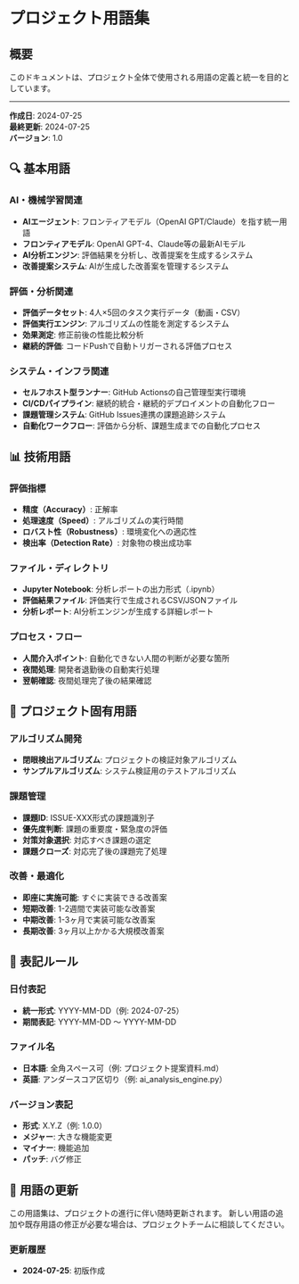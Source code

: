 # プロジェクト用語集

## 概要
このドキュメントは、プロジェクト全体で使用される用語の定義と統一を目的としています。

---
**作成日**: 2024-07-25  
**最終更新**: 2024-07-25  
**バージョン**: 1.0

## 🔍 基本用語

### AI・機械学習関連
- **AIエージェント**: フロンティアモデル（OpenAI GPT/Claude）を指す統一用語
- **フロンティアモデル**: OpenAI GPT-4、Claude等の最新AIモデル
- **AI分析エンジン**: 評価結果を分析し、改善提案を生成するシステム
- **改善提案システム**: AIが生成した改善案を管理するシステム

### 評価・分析関連
- **評価データセット**: 4人×5回のタスク実行データ（動画・CSV）
- **評価実行エンジン**: アルゴリズムの性能を測定するシステム
- **効果測定**: 修正前後の性能比較分析
- **継続的評価**: コードPushで自動トリガーされる評価プロセス

### システム・インフラ関連
- **セルフホスト型ランナー**: GitHub Actionsの自己管理型実行環境
- **CI/CDパイプライン**: 継続的統合・継続的デプロイメントの自動化フロー
- **課題管理システム**: GitHub Issues連携の課題追跡システム
- **自動化ワークフロー**: 評価から分析、課題生成までの自動化プロセス

## 📊 技術用語

### 評価指標
- **精度（Accuracy）**: 正解率
- **処理速度（Speed）**: アルゴリズムの実行時間
- **ロバスト性（Robustness）**: 環境変化への適応性
- **検出率（Detection Rate）**: 対象物の検出成功率

### ファイル・ディレクトリ
- **Jupyter Notebook**: 分析レポートの出力形式（.ipynb）
- **評価結果ファイル**: 評価実行で生成されるCSV/JSONファイル
- **分析レポート**: AI分析エンジンが生成する詳細レポート

### プロセス・フロー
- **人間介入ポイント**: 自動化できない人間の判断が必要な箇所
- **夜間処理**: 開発者退勤後の自動実行処理
- **翌朝確認**: 夜間処理完了後の結果確認

## 🎯 プロジェクト固有用語

### アルゴリズム開発
- **閉眼検出アルゴリズム**: プロジェクトの検証対象アルゴリズム
- **サンプルアルゴリズム**: システム検証用のテストアルゴリズム

### 課題管理
- **課題ID**: ISSUE-XXX形式の課題識別子
- **優先度判断**: 課題の重要度・緊急度の評価
- **対策対象選択**: 対応すべき課題の選定
- **課題クローズ**: 対応完了後の課題完了処理

### 改善・最適化
- **即座に実施可能**: すぐに実装できる改善案
- **短期改善**: 1-2週間で実装可能な改善案
- **中期改善**: 1-3ヶ月で実装可能な改善案
- **長期改善**: 3ヶ月以上かかる大規模改善案

## 📝 表記ルール

### 日付表記
- **統一形式**: YYYY-MM-DD（例: 2024-07-25）
- **期間表記**: YYYY-MM-DD 〜 YYYY-MM-DD

### ファイル名
- **日本語**: 全角スペース可（例: プロジェクト提案資料.md）
- **英語**: アンダースコア区切り（例: ai_analysis_engine.py）

### バージョン表記
- **形式**: X.Y.Z（例: 1.0.0）
- **メジャー**: 大きな機能変更
- **マイナー**: 機能追加
- **パッチ**: バグ修正

## 🔄 用語の更新

この用語集は、プロジェクトの進行に伴い随時更新されます。
新しい用語の追加や既存用語の修正が必要な場合は、プロジェクトチームに相談してください。

### 更新履歴
- **2024-07-25**: 初版作成 